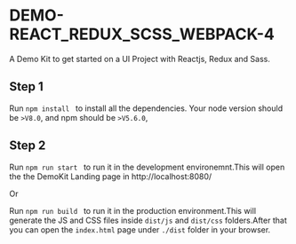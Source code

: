 # DEMO-REACT_REDUX_SCSS_WEBPACK-4
A Demo Kit to get started on a UI Project with Reactjs, Redux and Sass.


## Step 1
Run ```npm install ``` to install all the dependencies.
Your node version should be ``` >V8.0 ```,
and npm should be ``` >V5.6.0 ```,

## Step 2
Run ```npm run start ``` to run it in the development environemnt.This will open the the DemoKit Landing page in http://localhost:8080/

Or

Run ```npm run build ``` to run it in the production environment.This will generate the JS and CSS files inside `dist/js` and `dist/css` folders.After that you can open the `index.html` page under `./dist` folder in your browser.

